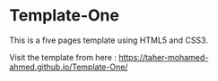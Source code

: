 # Template-One

This is a five pages template using HTML5 and CSS3.

Visit the template from here : https://taher-mohamed-ahmed.github.io/Template-One/
